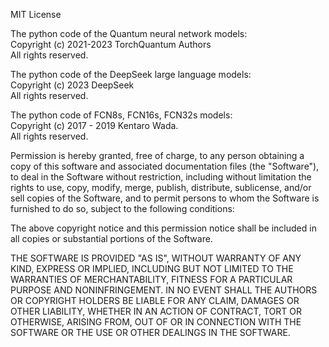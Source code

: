 MIT License

The python code of the Quantum neural network models:<br/>
Copyright (c) 2021-2023 TorchQuantum Authors<br/>
All rights reserved.

The python code of the DeepSeek large language models:<br/>
Copyright (c) 2023 DeepSeek<br/>
All rights reserved.

The python code of FCN8s, FCN16s, FCN32s models:<br/>
Copyright (c) 2017 - 2019 Kentaro Wada.<br/>
All rights reserved.

Permission is hereby granted, free of charge, to any person obtaining a copy
of this software and associated documentation files (the "Software"), to deal
in the Software without restriction, including without limitation the rights
to use, copy, modify, merge, publish, distribute, sublicense, and/or sell
copies of the Software, and to permit persons to whom the Software is
furnished to do so, subject to the following conditions:

The above copyright notice and this permission notice shall be included in all
copies or substantial portions of the Software.

THE SOFTWARE IS PROVIDED "AS IS", WITHOUT WARRANTY OF ANY KIND, EXPRESS OR
IMPLIED, INCLUDING BUT NOT LIMITED TO THE WARRANTIES OF MERCHANTABILITY,
FITNESS FOR A PARTICULAR PURPOSE AND NONINFRINGEMENT. IN NO EVENT SHALL THE
AUTHORS OR COPYRIGHT HOLDERS BE LIABLE FOR ANY CLAIM, DAMAGES OR OTHER
LIABILITY, WHETHER IN AN ACTION OF CONTRACT, TORT OR OTHERWISE, ARISING FROM,
OUT OF OR IN CONNECTION WITH THE SOFTWARE OR THE USE OR OTHER DEALINGS IN THE
SOFTWARE.
